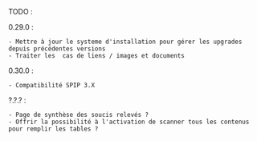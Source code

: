 TODO :

0.29.0 :

	- Mettre à jour le systeme d'installation pour gérer les upgrades depuis précédentes versions	
	- Traiter les  cas de liens / images et documents

0.30.0 :

	- Compatibilité SPIP 3.X

?.?.? :

	- Page de synthèse des soucis relevés ?
	- Offrir la possibilité à l'activation de scanner tous les contenus pour remplir les tables ?